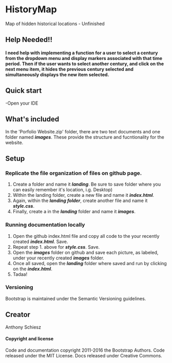 # HistoryMap
Map of hidden historical locations - Unfinished

## Help Needed!!
#### I need help with implementing a function for a user to select a century from the dropdown menu and display markers associated with that time period. Then if the user wants to select another century, and click on the next menu item, it hides the previous century selected and simultaneously displays the new item selected.

## Quick start
-Open your IDE

## What's included
In the 'Porfolio Website.zip' folder, there are two text documents and one folder named _**images**_. These provide the structure and fucntionality for the website.

## Setup
### Replicate the file organization of files on github page.
1. Create a folder and name it _**landing**_. Be sure to save folder where you can easily remember it's location, i.g. Desktop)
2. Within the landing folder, create a new file and name it _**index.html**_.
3. Again, within the _**landing folder**_, create another file and name it _**style.css**_.
4. Finally, create a in the _**landing**_ folder and name it _**images**_.

### Running documentation locally
1. Open the github index.html file and copy all code to the your recently created _**index.html**_. Save.  
2. Repeat step 1. above for _**style.css**_. Save.
3. Open the _**images**_ folder on github and save each picture, as labeled, under your recently created _**images**_ folder.
3. Once all saved, open the _**landing**_ folder where saved and run by clicking on the _**index.html**_.
4. Tadaa!

### Versioning
Bootstrap is maintained under the Semantic Versioning guidelines.

## Creator
Anthony Schiesz

#### Copyright and license
Code and documentation copyright 2011-2016 the Bootstrap Authors. Code released under the MIT License. Docs released under Creative Commons.
